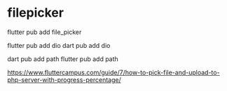 # filepicker

flutter pub add file_picker

flutter pub add dio
dart pub add dio

dart pub add path
flutter pub add path

https://www.fluttercampus.com/guide/7/how-to-pick-file-and-upload-to-php-server-with-progress-percentage/
